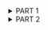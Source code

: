 <details><summary>PART 1</summary>
  
Log in into the system as root:  
```
sudo su - root
```
***su*** allows commands to be run with a substitute user and group ID.  
Change the root password:  
```
passwd
```
If run ***passwd*** command without option you will be changing current user's password.  
-S Display account status information  
-d Delete a user's password  
-x Set the maximum number of days a password remains valid  
1. Secure user account information /etc/shadow  
2. User account information /etc/passwd  
3. PAM configuration for passwd /etc/pam.d/passwd  
Display the information about a user:  
```
who 
finger 
```
![Who and finger](screenshots/who_finger.png)  
To check what command they execute you can use:  
```
ps -u | grep maksym
top 
htop
```
![Ps -u](screenshots/ps_user.png)  
Change personal information about a user:  
```
chfn maksym
```
![CHFN](screenshots/chfn_maksym.png)  
***chfn*** is used to change your finger information. This information is stored in the */etc/passwd* file, and is displayed by the ***finger***   
program. The Linux ***finger*** command will display four pieces of information that can be changed by ***chfn***  
  
  
***man*** is the system's manual pager.  Each page argument given to ***man*** is normally the name of a program, utility or function.  
*The manual page* associated with each of these arguments is then found and displayed.  
***Man*** examples:  
```
man chfn
man ps
```
![man chfn](screenshots/man_chfn.png)  
![man ps](screenshots/man_ps.png)  
Using ps,chfn with keys:  
```
chfn -r 9 maksym
chfn -h 111 maksym
```
![chfn + option](screenshots/chfn_example.png)  
```
ps -a
ps -d
```
![ps + option](screenshots/ps_example.png)  
To see the content of a file you can use ***more*** or ***less***. To see the documentation about these commands, I used:  
```
man more
man less
```
***more*** - is a filter for paging through text one screenful at a time.  
***less*** - is a program similar to more(1), but which allows backward movement in the file as well as forward movement.  
*more and less* have the option to view multiple files at once. *more* allows us to view them as a single file separated by lines, and *less* allows us to switch between them.
However, both *more and less* display all the opened files with the same options.  
![more](screenshots/more.png)  
![less](screenshots/less.png)  
To display a content of the home directory, I used ***ls*** command with some keys:  
```
ls -lah
```
*-a* - do not ignore entries starting with  
*-h* - make the output more readable for people  
*-l* - use a long listing format  
![ls](screenshots/ls.png)  

</details>

<details><summary>PART 2</summary>

Tree command + grep:  
```
tree -L 2 | grep c
```
*-L* - Max display depth of the directory tree  
![Tree](screenshots/tree.png)  
To determine ***the type of files***, I used:  
```
file * 
```
![File](screenshots/file.png)  
To navigate in the system you can use:  
```
cd [path]
pwd 
```
***pwd*** to check the position  
![Cd](screenshots/cd.png)  
To check a content of a directory, I used:
```
ls
ls -a
ls -la
``` 
***ls*** - list directory contents  
*-a* - do not ignore entries starting with .  
*-l* - use a long listing format  
![ls](screenshots/ls_command.png)  
In order to create a directory, I used:  
```
mkdir [directory_name]
```
![mkdir](screenshots/mkdir.png)  
To redirect an output, I used **>** symbol:  
```
ls / > test_dir/file.txt
```
***>*** - creates file if it doesn't exist and overwrite if it exist  
![mkdir](screenshots/mkdir.png)  
To copy the file, I used:  
```
cp [SOURCE] [DESTIONATION]
```
To remove the file, I used:  
```
rm [FILE]
```
![cp rm](screenshots/cp_rm_command.png)  
To remove a directory you can use ***rm*** with ***-r key***:  
```
rm -r test_dir
```
![rm -r](screenshots/rm_r_directory.png)  
Copy .bash_history to the test directory while changing its nam to labwork2:  
```
mkdir test
cp .bash_history test/labwork2
```
![cp bash_history](screenshots/cp_bash_history.png)  
Create a soft link and hard link to the labwork2:
```
ln -s labwork2 s_link
ln labwork h_link
```
***ln -s*** - create a soft link  
***ln*** - create a hard link
A *symbolic or soft link* is an actual **link to the original file**, whereas a *hard link* is a mirror **copy of the original file**.  
![ln](screenshots/create_link.png)  
To rename the links use ***mv***:
```
mv s_link symb_lnk_labwork2
mv h_link hard_lnk_labwork2
```
![mv](screenshots/rename_link.png)  
Delete the origin:  
```
rm labwork2
```
After that ***the soft link doesn't work***, but ***the hard link works***, because the second creates the copy, while the first one is just link to the origin  
![rm](screenshots/rm_labwork2.png)  
Use ***locate*** command:  
```
locate squid
locate traceroute
```
![locate](screenshots/locate.png)  
Determine mounted partitions:  
```
ls -la /dev | grep sd
```
***b*** symbol means block devices 
***sd*** - device connected by SCSI
The letter immediately after ***sd*** signifies the order in which it was first found.  
***The number after that signifies*** the partition on the device.  
![dev](screenshots/dev.png)  
To count the lines with the symbol, I used ***grep + wc***:  
```
cat .gitconfig | grep e | wc -l
```
![grep + wc](screenshots/grep_wc.png)  
Using find command to find all files in the /etc directory containing the host character sequence:  
```
sudo find -name host
```
![find](screenshots/find_host.png)  
List all objects in /etc that contain the ss character sequence using ***ls + grep***:  
```
ls -la | grep ss
```
![ls + grep](screenshots/ls_grep.png)  
Organize screen-by-screen print of the content of the /etc directory using ***pipeline and less***:  
```
ls -la | less
```
![pipeline less](screenshots/etc_less.png)  
In UNIX, and therefore Linux, ***there are two types of devices***: *block devices* direct access (such as disks) and *symbolic devices* such as
tape drives and serial ports), some of which may be consistent, and some with direct access. The ***'b'*** - denote linux block devices, and the symbol ***'c'*** - symbolic (character).
```
ls -la /dev | grep cr
ls -la /dev | grep br
```
![der cr](screenshots/dev_cr.png)  
![der br](screenshots/dev_br.png)  
You can determine the file type using the ***file*** command.  
There are three types of files in linux:
1. Catalog (directory)
2. Binary
3. Text (ASCII text)
List the first 5 directory file that were recently accessed in the /etc directory:  
```
ls -lta | head -n 6
```
***-t*** - sort by time, newest first  
![ls -t + head](screenshots/ls_head.png)  


</details>











